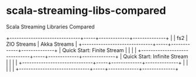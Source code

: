 # scala-streaming-libs-compared
Scala Streaming Libraries Compared


+------------------------------+-----+-------------+--------------+
|                              | fs2 | ZIO Streams | Akka Streams |
+------------------------------+-----+-------------+--------------+
|  Quick Start: Finite Stream  |     |             |              |
+------------------------------+-----+-------------+--------------+
| Quick Start: Infinite Stream |     |             |              |
+------------------------------+-----+-------------+--------------+
|                              |     |             |              |
+------------------------------+-----+-------------+--------------+

